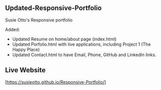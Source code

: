 ## Updated-Responsive-Portfolio
Susie Otto's Responsive portfolio

Added:
* Updated Resume on home/about page (index.html)
* Updated Porfolio.html with live applications, including Project 1 (The Happy Place)
* Updated Contact.html to have Email, Phone, GitHub and LinkedIn links.

## Live Website
[https://susieotto.github.io/Responsive-Portfolio/]
